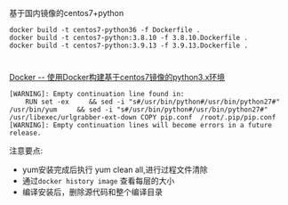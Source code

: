 基于国内镜像的centos7+python

```
docker build -t centos7-python36 -f Dockerfile .
docker build -t centos7-python:3.8.10 -f 3.8.10.Dockerfile . 
docker build -t centos7-python:3.9.13 -f 3.9.13.Dockerfile .
```


# 

[Docker -- 使用Docker构建基于centos7镜像的python3.x环境](https://blog.csdn.net/Aeve_imp/article/details/101461488)



```
[WARNING]: Empty continuation line found in:
    RUN set -ex     && sed -i "s#/usr/bin/python#/usr/bin/python27#" /usr/bin/yum     && sed -i "s#/usr/bin/python#/usr/bin/python27#" /usr/libexec/urlgrabber-ext-down COPY pip.conf  /root/.pip/pip.conf
[WARNING]: Empty continuation lines will become errors in a future release.
```
注意要点:

- yum安装完成后执行 yum clean all,进行过程文件清除
- 通过`docker history image` 查看每层的大小
- 编译安装后，删除源代码和整个编译目录


